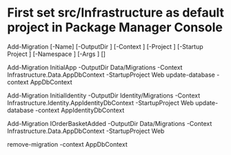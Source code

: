# First set src/Infrastructure as default project in Package Manager Console

 Add-Migration [-Name] <String> [-OutputDir <String>] [-Context <String>] [-Project <String>] [-Startup
    Project <String>] [-Namespace <String>] [-Args <String>] [<CommonParameters>]
    
Add-Migration InitialApp -OutputDir Data/Migrations -Context Infrastructure.Data.AppDbContext -StartupProject Web
update-database -context AppDbContext




Add-Migration InitialIdentity -OutputDir Identity/Migrations -Context Infrastructure.Identity.AppIdentityDbContext -StartupProject Web
update-database -context AppIdentityDbContext


Add-Migration IOrderBasketAdded -OutputDir Data/Migrations -Context Infrastructure.Data.AppDbContext -StartupProject Web

remove-migration -context AppDbContext

